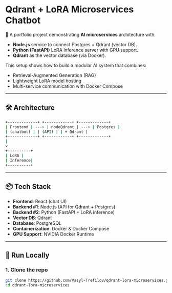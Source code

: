 # Qdrant + LoRA Microservices Chatbot

🚀 A portfolio project demonstrating **AI microservices** architecture with:
- **Node.js** service to connect Postgres + Qdrant (vector DB).
- **Python (FastAPI)** LoRA inference server with GPU support.
- **Qdrant** as the vector database (via Docker).

This setup shows how to build a modular AI system that combines:
- Retrieval-Augmented Generation (RAG)
- Lightweight LoRA model hosting
- Multi-service communication with Docker Compose

---

## 🛠️ Architecture
```bash
+-------------+ +------------+ +-------------+
| Frontend | ---> | nodeQdrant | ---> | Postgres |
| (chatbot) | | (API) | | + Qdrant |
+-------------+ +------------+ +-------------+
|
v
+----------+
| LoRA |
| Inference|
+----------+
```

---

## 📦 Tech Stack

- **Frontend**: React (chat UI)
- **Backend #1**: Node.js (API for Qdrant + Postgres)
- **Backend #2**: Python (FastAPI + LoRA inference)
- **Vector DB**: Qdrant
- **Database**: PostgreSQL
- **Containerization**: Docker & Docker Compose
- **GPU Support**: NVIDIA Docker Runtime

---

## 🚀 Run Locally

### 1. Clone the repo
```bash
git clone https://github.com/Vasyl-Trefilov/qdrant-lora-microservices.git
cd qdrant-lora-microservices
